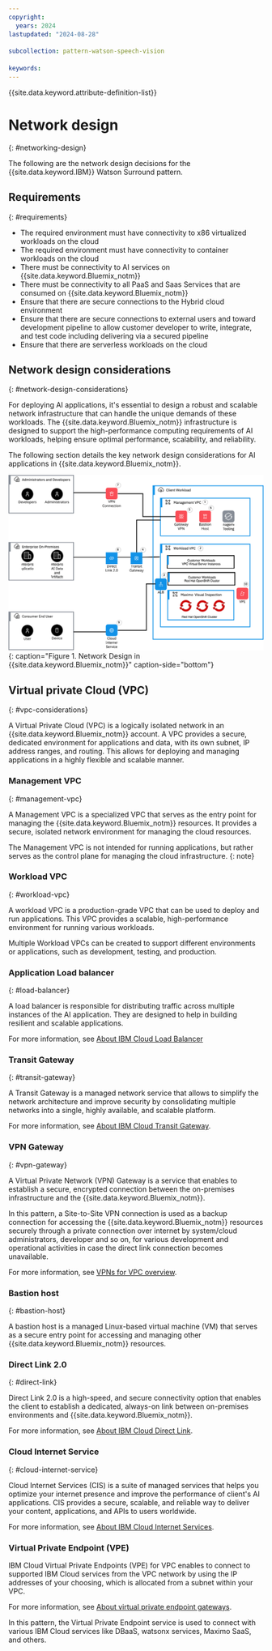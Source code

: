 ```yaml
---
copyright:
  years: 2024
lastupdated: "2024-08-28"

subcollection: pattern-watson-speech-vision

keywords:
---
```

{{site.data.keyword.attribute-definition-list}}

# Network design

{: #networking-design}

The following are the network design decisions for the {{site.data.keyword.IBM}} Watson Surround pattern.

## Requirements

{: #requirements}

* The required environment must have connectivity to x86 virtualized workloads on the cloud
* The required environment must have connectivity to container workloads on the cloud
* There must be connectivity to AI services on {{site.data.keyword.Bluemix_notm}}
* There must be connectivity to all PaaS and Saas Services that are consumed on {{site.data.keyword.Bluemix_notm}}
* Ensure that there are secure connections to the Hybrid cloud environment
* Ensure that there are secure connections to external users and toward development pipeline to allow customer developer to write, integrate, and test code including delivering via a secured pipeline
* Ensure that there are serverless workloads on the cloud

## Network design considerations

{: #network-design-considerations}

For deploying AI applications, it's essential to design a robust and scalable network infrastructure that can handle the unique demands of these workloads. The {{site.data.keyword.Bluemix_notm}} infrastructure is designed to support the high-performance computing requirements of AI workloads, helping ensure optimal performance, scalability, and reliability.

The following section details the key network design considerations for AI applications in {{site.data.keyword.Bluemix_notm}}.

![Network Design in IBM Cloud](image/watson-surround-pattern-networking.svg){: caption="Figure 1. Network Design in {{site.data.keyword.Bluemix_notm}}" caption-side="bottom"}

## Virtual private Cloud (VPC)

{: #vpc-considerations}

A Virtual Private Cloud (VPC) is a logically isolated network in an {{site.data.keyword.Bluemix_notm}} account. A VPC provides a secure, dedicated environment for applications and data, with its own subnet, IP address ranges, and routing. This allows for deploying and managing applications in a highly flexible and scalable manner.

### Management VPC

{: #management-vpc}

A Management VPC is a specialized VPC that serves as the entry point for managing the {{site.data.keyword.Bluemix_notm}} resources. It provides a secure, isolated network environment for managing the cloud resources.

The Management VPC is not intended for running applications, but rather serves as the control plane for managing the cloud infrastructure.
{: note}

### Workload VPC

{: #workload-vpc}

A workload VPC is a production-grade VPC that can be used to deploy and run applications. This VPC provides a scalable, high-performance environment for running various workloads.

Multiple Workload VPCs can be created to support different environments or applications, such as development, testing, and production.

### Application Load balancer

{: #load-balancer}

A load balancer is responsible for distributing traffic across multiple instances of the AI application. They are designed to help in building resilient and scalable applications.

For more information, see [About IBM Cloud Load Balancer](/docs/loadbalancer-service?topic=loadbalancer-service-about-ibm-cloud-load-balancer)

### Transit Gateway

{: #transit-gateway}

A Transit Gateway is a managed network service that allows to simplify the network architecture and improve security by consolidating multiple networks into a single, highly available, and scalable platform.

For more information, see [About IBM Cloud Transit Gateway](/docs/transit-gateway?topic=transit-gateway-about).

### VPN Gateway

{: #vpn-gateway}

A Virtual Private Network (VPN) Gateway is a service that enables to establish a secure, encrypted connection between the on-premises infrastructure and the {{site.data.keyword.Bluemix_notm}}.

In this pattern, a Site-to-Site VPN connection is used as a backup connection for accessing the {{site.data.keyword.Bluemix_notm}} resources securely through a private connection over internet by system/cloud administrators, developer and so on, for various development and operational activities in case the direct link connection becomes unavailable.

For more information, see [VPNs for VPC overview](/docs/vpc?topic=vpc-vpn-overview&interface=ui).

### Bastion host

{: #bastion-host}

A bastion host is a managed Linux-based virtual machine (VM) that serves as a secure entry point for accessing and managing other {{site.data.keyword.Bluemix_notm}} resources.

### Direct Link 2.0

{: #direct-link}

Direct Link 2.0 is a high-speed, and secure connectivity option that enables the client to establish a dedicated, always-on link between on-premises environments and {{site.data.keyword.Bluemix_notm}}.

For more information, see [About IBM Cloud Direct Link](https://cloud.ibm.com/docs/dl?topic=dl-dl-about).

### Cloud Internet Service

{: #cloud-internet-service}

Cloud Internet Services (CIS) is a suite of managed services that helps you optimize your internet presence and improve the performance of client's AI applications. CIS  provides a secure, scalable, and reliable way to deliver your content, applications, and APIs to users worldwide.

For more information, see [About IBM Cloud Internet Services](/docs/cis?topic=cis-about-ibm-cloud-internet-services-cis).

### Virtual Private Endpoint (VPE)

IBM Cloud Virtual Private Endpoints (VPE) for VPC enables to connect to supported IBM Cloud services from the VPC network by using the IP addresses of your choosing, which is allocated from a subnet within your VPC.

For more information, see [About virtual private endpoint gateways](https://cloud.ibm.com/docs/vpc?topic=vpc-about-vpe).

In this pattern, the Virtual Private Endpoint service is used to connect with various IBM Cloud services like DBaaS, watsonx services, Maximo SaaS, and others.
